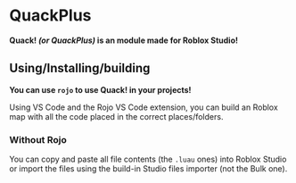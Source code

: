 # QuackPlus
**Quack! _(or QuackPlus)_ is an module made for Roblox Studio!**

## Using/Installing/building
**You can use `rojo` to use Quack! in your projects!**

Using VS Code and the Rojo VS Code extension, you can build an Roblox map with all the code placed in the correct places/folders.

### Without Rojo
You can copy and paste all file contents (the `.luau` ones) into Roblox Studio or import the files using the build-in Studio files importer (not the Bulk one).